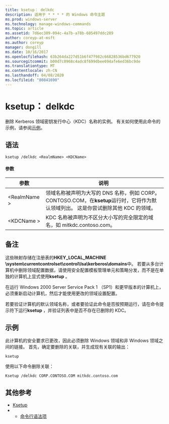 ```yaml
---
title: ksetup： delkdc
description: 适用于 * * * * 的 Windows 命令主题
ms.prod: windows-server
ms.technology: manage-windows-commands
ms.topic: article
ms.assetid: 7d6ec389-094c-4a7b-a78b-605497ddc289
author: coreyp-at-msft
ms.author: coreyp
manager: dongill
ms.date: 10/16/2017
ms.openlocfilehash: 63b264da227d51b6f47f982c66828536bd677920
ms.sourcegitcommit: b00d7c8968c4adc8f699dbee694afe6ed36bc9de
ms.translationtype: MT
ms.contentlocale: zh-CN
ms.lasthandoff: 04/08/2020
ms.locfileid: "80841690"
---
```

# <a name="ksetupdelkdc"></a>ksetup： delkdc



删除 Kerberos 领域密钥发行中心（KDC）名称的实例。 有关如何使用此命令的示例，请参阅[示例](#BKMK_Examples)。

## <a name="syntax"></a>语法

```
ksetup /delkdc <RealmName> <KDCName>
```

#### <a name="parameters"></a>参数

|参数|说明|
|---------|-----------|
|\<RealmName >|领域名称被声明为大写的 DNS 名称，例如 CORP。CONTOSO.COM，在**ksetup**运行时，它将作为默认领域列出。 这是你尝试删除其他 KDC 的领域。|
|\<KDCName >|KDC 名称被声明为不区分大小写的完全限定的域名，如 mitkdc.contoso.com。|

## <a name="remarks"></a>备注

这些映射存储在注册表的**HKEY_LOCAL_MACHINE \system\currentcontrolset\control\lsa\kerberos\domains**中。 若要从多台计算机中删除领域配置数据，请使用安全配置模板管理单元和策略分发，而不是在单独的计算机上显式使用**ksetup** 。

在运行 Windows 2000 Server Service Pack 1 （SP1）和更早版本的计算机上，必须重新启动计算机，然后才能使用更改的领域设置配置。

若要验证计算机的默认领域名称，或者要验证此命令是否按预期运行，请在命令提示符下运行**ksetup** ，并验证列表中是否不存在已删除的 KDC。

## <a name="examples"></a><a name=BKMK_Examples></a>示例

此计算机的安全要求已更改，因此必须删除 Windows 领域和非 Windows 领域之间的链接。 首先，确定要删除的关联，并生成现有关联的输出：
```
ksetup
```
使用以下命令删除关联：
```
Ksetup /delkdc CORP.CONTOSO.COM mitkdc.contoso.com
```

## <a name="additional-references"></a>其他参考

-   [Ksetup](ksetup.md)
-   - [命令行语法项](command-line-syntax-key.md)